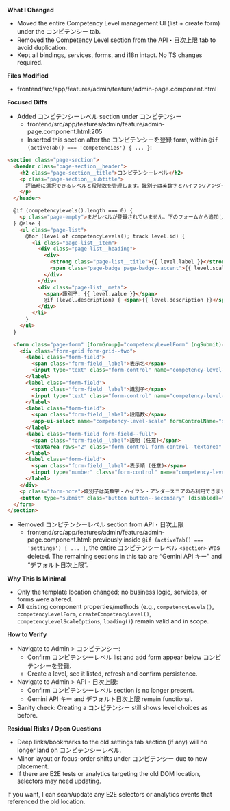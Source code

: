 **What I Changed**
- Moved the entire Competency Level management UI (list + create form) under the コンピテンシー tab.
- Removed the Competency Level section from the API・日次上限 tab to avoid duplication.
- Kept all bindings, services, forms, and i18n intact. No TS changes required.

**Files Modified**
- frontend/src/app/features/admin/feature/admin-page.component.html

**Focused Diffs**
- Added コンピテンシーレベル section under コンピテンシー
  - frontend/src/app/features/admin/feature/admin-page.component.html:205
  - Inserted this section after the コンピテンシーを登録 form, within `@if (activeTab() === 'competencies') { ... }`:
```html
<section class="page-section">
  <header class="page-section__header">
    <h2 class="page-section__title">コンピテンシーレベル</h2>
    <p class="page-section__subtitle">
      評価時に選択できるレベルと段階数を管理します。識別子は英数字とハイフン/アンダースコアが利用できます。
    </p>
  </header>

  @if (competencyLevels().length === 0) {
    <p class="page-empty">まだレベルが登録されていません。下のフォームから追加してください。</p>
  } @else {
    <ul class="page-list">
      @for (level of competencyLevels(); track level.id) {
        <li class="page-list__item">
          <div class="page-list__heading">
            <div>
              <strong class="page-list__title">{{ level.label }}</strong>
              <span class="page-badge page-badge--accent">{{ level.scale }}段階</span>
            </div>
          </div>
          <div class="page-list__meta">
            <span>識別子: {{ level.value }}</span>
            @if (level.description) { <span>{{ level.description }}</span> }
          </div>
        </li>
      }
    </ul>
  }

  <form class="page-form" [formGroup]="competencyLevelForm" (ngSubmit)="createCompetencyLevel()">
    <div class="form-grid form-grid--two">
      <label class="form-field">
        <span class="form-field__label">表示名</span>
        <input type="text" class="form-control" name="competency-level-label" formControlName="label" required />
      </label>
      <label class="form-field">
        <span class="form-field__label">識別子</span>
        <input type="text" class="form-control" name="competency-level-value" formControlName="value" placeholder="例: senior" required />
      </label>
      <label class="form-field">
        <span class="form-field__label">段階数</span>
        <app-ui-select name="competency-level-scale" formControlName="scale" [options]="competencyLevelScaleOptions"></app-ui-select>
      </label>
      <label class="form-field form-field--full">
        <span class="form-field__label">説明 (任意)</span>
        <textarea rows="2" class="form-control form-control--textarea" name="competency-level-description" formControlName="description" placeholder="用途や評価対象をメモできます"></textarea>
      </label>
      <label class="form-field">
        <span class="form-field__label">表示順 (任意)</span>
        <input type="number" class="form-control" name="competency-level-sort" formControlName="sort_order" placeholder="0" />
      </label>
    </div>
    <p class="form-note">識別子は英数字・ハイフン・アンダースコアのみ利用できます。</p>
    <button type="submit" class="button button--secondary" [disabled]="loading()">レベルを追加</button>
  </form>
</section>
```

- Removed コンピテンシーレベル section from API・日次上限
  - frontend/src/app/features/admin/feature/admin-page.component.html: previously inside `@if (activeTab() === 'settings') { ... }`, the entire コンピテンシーレベル `<section>` was deleted. The remaining sections in this tab are “Gemini API キー” and “デフォルト日次上限”.

**Why This Is Minimal**
- Only the template location changed; no business logic, services, or forms were altered.
- All existing component properties/methods (e.g., `competencyLevels()`, `competencyLevelForm`, `createCompetencyLevel()`, `competencyLevelScaleOptions`, `loading()`) remain valid and in scope.

**How to Verify**
- Navigate to Admin > コンピテンシー:
  - Confirm コンピテンシーレベル list and add form appear below コンピテンシーを登録.
  - Create a level, see it listed, refresh and confirm persistence.
- Navigate to Admin > API・日次上限:
  - Confirm コンピテンシーレベル section is no longer present.
  - Gemini API キー and デフォルト日次上限 remain functional.
- Sanity check: Creating a コンピテンシー still shows level choices as before.

**Residual Risks / Open Questions**
- Deep links/bookmarks to the old settings tab section (if any) will no longer land on コンピテンシーレベル.
- Minor layout or focus-order shifts under コンピテンシー due to new placement.
- If there are E2E tests or analytics targeting the old DOM location, selectors may need updating.

If you want, I can scan/update any E2E selectors or analytics events that referenced the old location.